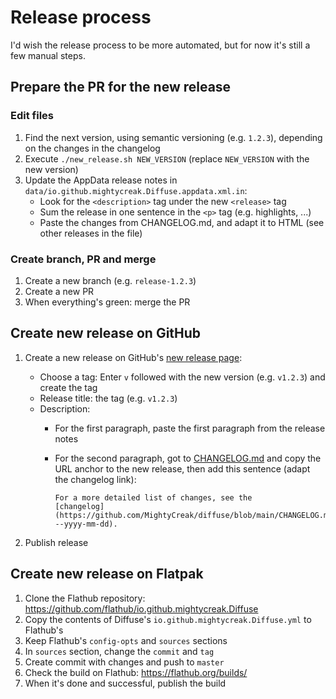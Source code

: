 # Release process

I'd wish the release process to be more automated, but for now it's still a
few manual steps.

## Prepare the PR for the new release

### Edit files

1. Find the next version, using semantic versioning (e.g. `1.2.3`), depending on
   the changes in the changelog
2. Execute `./new_release.sh NEW_VERSION` (replace `NEW_VERSION` with the new version)
3. Update the AppData release notes in `data/io.github.mightycreak.Diffuse.appdata.xml.in`:
   - Look for the `<description>` tag under the new `<release>` tag
   - Sum the release in one sentence in the `<p>` tag (e.g. highlights, ...)
   - Paste the changes from CHANGELOG.md, and adapt it to HTML (see other
     releases in the file)

### Create branch, PR and merge

1. Create a new branch (e.g. `release-1.2.3`)
2. Create a new PR
3. When everything's green: merge the PR

## Create new release on GitHub

1. Create a new release on GitHub's [new release page](https://github.com/MightyCreak/diffuse/releases/new):
   - Choose a tag: Enter `v` followed with the new version (e.g. `v1.2.3`) and
     create the tag
   - Release title: the tag (e.g. `v1.2.3`)
   - Description:
     - For the first paragraph, paste the first paragraph from the release notes
     - For the second paragraph, got to [CHANGELOG.md](https://github.com/MightyCreak/diffuse/blob/main/CHANGELOG.md)
       and copy the URL anchor to the new release, then add this sentence
       (adapt the changelog link):

       ```text
       For a more detailed list of changes, see the
       [changelog](https://github.com/MightyCreak/diffuse/blob/main/CHANGELOG.md#xyz---yyyy-mm-dd).
       ```

2. Publish release

## Create new release on Flatpak

1. Clone the Flathub repository: <https://github.com/flathub/io.github.mightycreak.Diffuse>
2. Copy the contents of Diffuse's `io.github.mightycreak.Diffuse.yml` to Flathub's
3. Keep Flathub's `config-opts` and `sources` sections
4. In `sources` section, change the `commit` and `tag`
5. Create commit with changes and push to `master`
6. Check the build on Flathub: <https://flathub.org/builds/>
7. When it's done and successful, publish the build
